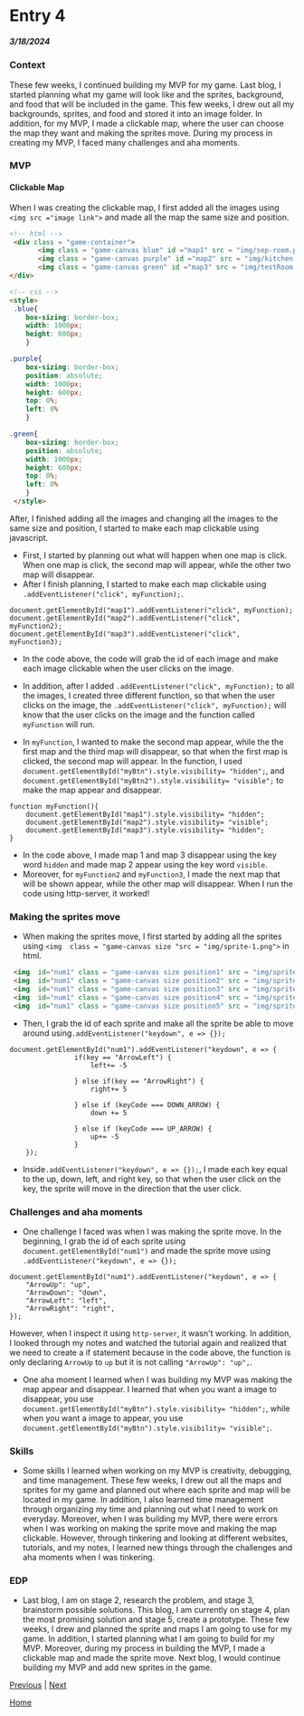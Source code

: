 # Entry 4
##### 3/18/2024

### Context
These few weeks, I continued building my MVP for my game. Last blog, I started planning what my game will look like and the sprites, background, and food that will be included in the game. This few weeks, I drew out all my backgrounds, sprites, and food and stored it into an image folder. In addition, for my MVP, I made a clickable map, where the user can choose the map they want and making the sprites move. During my process in creating my MVP, I faced many challenges and aha moments.
### MVP
#### Clickable Map
When I was creating the clickable map, I first added all the images using `<img src ="image link">` and made all the map the same size and position.
```html
<!-- html -->
 <div class = "game-container">
       <img class = "game-canvas blue" id ="map1" src = "img/sep-room.png">
       <img class = "game-canvas purple" id ="map2" src = "img/kitchen.png">
       <img class = "game-canvas green" id ="map3" src = "img/testRoom.png">
</div>
```

```html
<!-- css -->
<style>
 .blue{
    box-sizing: border-box;
    width: 1000px;
    height: 600px;
    }

.purple{
    box-sizing: border-box;
    position: absolute;
    width: 1000px;
    height: 600px;
    top: 0%;
    left: 0%
    }

.green{
    box-sizing: border-box;
    position: absolute;
    width: 1000px;
    height: 600px;
    top: 0%;
    left: 0%
    }
 </style>
```
After, I finished adding all the images and changing all the images to the same size and position, I started to make each map clickable using javascript.
* First, I started by planning out what will happen when one map is click. When one map is click, the second map will appear, while the other two map will disappear.
* After I finish planning, I started to make each map clickable using `.addEventListener("click", myFunction);`.
```JS
document.getElementById("map1").addEventListener("click", myFunction);
document.getElementById("map2").addEventListener("click", myFunction2);
document.getElementById("map3").addEventListener("click", myFunction3);
```
* In the code above, the code will grab the id of each image and make each image clickable when the user clicks on the image.
* In addition, after I added  `.addEventListener("click", myFunction);` to all the images, I created three different function, so that when the user clicks on the image, the `.addEventListener("click", myFunction);` will know that the user clicks on the image and the function called `myFunction` will run.

* In `myFunction`, I wanted to make the second map appear, while the the first map and the third map will disappear, so that when the first map is clicked, the second map will appear. In the function, I used  `document.getElementById("myBtn").style.visibility= "hidden";`, and `document.getElementById("myBtn2").style.visibility= "visible";` to make the map appear and disappear.
```JS
function myFunction(){
    document.getElementById("map1").style.visibility= "hidden";
    document.getElementById("map2").style.visibility= "visible";
    document.getElementById("map3").style.visibility= "hidden";
}
```
* In the code above, I made map 1 and map 3 disappear using the key word `hidden` and made map 2 appear using the key word `visible`.
* Moreover, for `myFunction2` and `myFunction3`, I made the next map that will be shown appear, while the other map will disappear.
When I run the code using http-server, it worked!
### Making the sprites move
* When making the sprites move, I first started by adding all the sprites using `<img  class = "game-canvas size "src = "img/sprite-1.png">` in html.
```html
 <img  id="num1" class = "game-canvas size position1" src = "img/sprite-1.png">
 <img  id="num1" class = "game-canvas size position2" src = "img/sprite-2.png">
 <img  id="num1" class = "game-canvas size position3" src = "img/sprite-3.png">
 <img  id="num1" class = "game-canvas size position4" src = "img/sprite-4.png">
 <img  id="num1" class = "game-canvas size position5" src = "img/sprite-5.png">
```
* Then, I grab the id of each sprite and make all the sprite be able to move around using`.addEventListener("keydown", e => {});`
```JS
document.getElementById("num1").addEventListener("keydown", e => {
                if(key == "ArrowLeft") {
                    left+= -5

                } else if(key == "ArrowRight") {
                    right+= 5

                } else if (keyCode === DOWN_ARROW) {
                    down += 5

                } else if (keyCode === UP_ARROW) {
                    up+= -5
                }
    });
```
* Inside`.addEventListener("keydown", e => {});`, I made each key equal to the up, down, left, and right key, so that when the user click on the key, the sprite will move in the direction that the user click.

### Challenges and aha moments
* One challenge I faced was when I was making the sprite move. In the beginning, I grab the id of each sprite using `document.getElementById("num1")` and made the sprite move using `.addEventListener("keydown", e => {});`
```JS
document.getElementById("num1").addEventListener("keydown", e => {
    "ArrowUp": "up",
    "ArrowDown": "down",
    "ArrowLeft": "left",
    "ArrowRight": "right",
});
```
However, when I inspect it using `http-server`, it wasn't working. In addition, I looked through my notes and watched the tutorial again and realized that we need to create a if statement because in the code above, the function is only declaring `ArrowUp` to `up` but it is not calling `"ArrowUp": "up",`.

* One aha moment I learned when I was building my MVP was making the map appear and disappear. I learned that when you want a image to disappear, you use `document.getElementById("myBtn").style.visibility= "hidden";`, while when you want a image to appear, you use `document.getElementById("myBtn").style.visibility= "visible";`.

### Skills
* Some skills I learned when working on my MVP is creativity, debugging, and time management. These few weeks, I drew out all the maps and sprites for my game and planned out where each sprite and map will be located in my game. In addition, I also learned time management through organizing my time and planning out what I need to work on everyday.  Moreover, when I was building my MVP, there were errors when I was working on making the sprite move and making the map clickable. However, through tinkering and looking at different websites, tutorials, and my notes, I learned new things through the challenges and aha moments when I was tinkering. 
### EDP
* Last blog, I am on stage 2, research the problem, and stage 3, brainstorm possible solutions. This blog, I am currently on stage 4, plan the most promising solution and stage 5, create a prototype. These few weeks, I drew and planned the sprite and maps I am going to use for my game. In addition, I started planning what I am going to build for my MVP. Moreover, during my process in building the MVP, I made a clickable map and made the sprite move. Next blog, I would continue building my MVP and add new sprites in the game.

[Previous](entry03.md) | [Next](entry05.md)

[Home](../README.md)